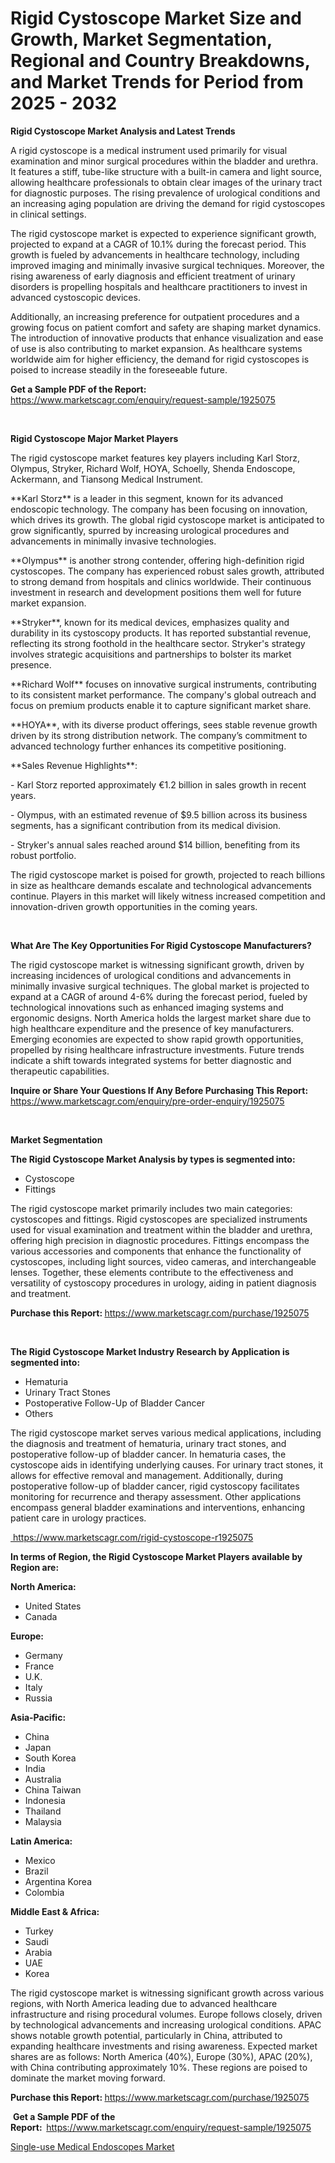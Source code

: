 <p><h1>Rigid Cystoscope Market Size and Growth, Market Segmentation, Regional and Country Breakdowns, and Market Trends for Period from 2025 -  2032</h1></p><p><strong>Rigid Cystoscope Market Analysis and Latest Trends</strong></p>
<p><p>A rigid cystoscope is a medical instrument used primarily for visual examination and minor surgical procedures within the bladder and urethra. It features a stiff, tube-like structure with a built-in camera and light source, allowing healthcare professionals to obtain clear images of the urinary tract for diagnostic purposes. The rising prevalence of urological conditions and an increasing aging population are driving the demand for rigid cystoscopes in clinical settings.</p><p>The rigid cystoscope market is expected to experience significant growth, projected to expand at a CAGR of 10.1% during the forecast period. This growth is fueled by advancements in healthcare technology, including improved imaging and minimally invasive surgical techniques. Moreover, the rising awareness of early diagnosis and efficient treatment of urinary disorders is propelling hospitals and healthcare practitioners to invest in advanced cystoscopic devices.</p><p>Additionally, an increasing preference for outpatient procedures and a growing focus on patient comfort and safety are shaping market dynamics. The introduction of innovative products that enhance visualization and ease of use is also contributing to market expansion. As healthcare systems worldwide aim for higher efficiency, the demand for rigid cystoscopes is poised to increase steadily in the foreseeable future.</p></p>
<p><strong>Get a Sample PDF of the Report:&nbsp;</strong> <a href="https://www.marketscagr.com/enquiry/request-sample/1925075?utm_campaign=1995&utm_medium=2&utm_source=Github&utm_content=ia&utm_term=14012025&utm_id=rigid-cystoscope">https://www.marketscagr.com/enquiry/request-sample/1925075</a></p>
<p>&nbsp;</p>
<p><strong>Rigid Cystoscope Major Market Players</strong></p>
<p><p>The rigid cystoscope market features key players including Karl Storz, Olympus, Stryker, Richard Wolf, HOYA, Schoelly, Shenda Endoscope, Ackermann, and Tiansong Medical Instrument. </p><p>**Karl Storz** is a leader in this segment, known for its advanced endoscopic technology. The company has been focusing on innovation, which drives its growth. The global rigid cystoscope market is anticipated to grow significantly, spurred by increasing urological procedures and advancements in minimally invasive technologies.</p><p>**Olympus** is another strong contender, offering high-definition rigid cystoscopes. The company has experienced robust sales growth, attributed to strong demand from hospitals and clinics worldwide. Their continuous investment in research and development positions them well for future market expansion.</p><p>**Stryker**, known for its medical devices, emphasizes quality and durability in its cystoscopy products. It has reported substantial revenue, reflecting its strong foothold in the healthcare sector. Stryker's strategy involves strategic acquisitions and partnerships to bolster its market presence.</p><p>**Richard Wolf** focuses on innovative surgical instruments, contributing to its consistent market performance. The company's global outreach and focus on premium products enable it to capture significant market share.</p><p>**HOYA**, with its diverse product offerings, sees stable revenue growth driven by its strong distribution network. The company’s commitment to advanced technology further enhances its competitive positioning.</p><p>**Sales Revenue Highlights**: </p><p>- Karl Storz reported approximately €1.2 billion in sales growth in recent years.</p><p>- Olympus, with an estimated revenue of $9.5 billion across its business segments, has a significant contribution from its medical division.</p><p>- Stryker's annual sales reached around $14 billion, benefiting from its robust portfolio.</p><p>The rigid cystoscope market is poised for growth, projected to reach billions in size as healthcare demands escalate and technological advancements continue. Players in this market will likely witness increased competition and innovation-driven growth opportunities in the coming years.</p></p>
<p>&nbsp;</p>
<p><strong>What Are The Key Opportunities For Rigid Cystoscope Manufacturers?</strong></p>
<p><p>The rigid cystoscope market is witnessing significant growth, driven by increasing incidences of urological conditions and advancements in minimally invasive surgical techniques. The global market is projected to expand at a CAGR of around 4-6% during the forecast period, fueled by technological innovations such as enhanced imaging systems and ergonomic designs. North America holds the largest market share due to high healthcare expenditure and the presence of key manufacturers. Emerging economies are expected to show rapid growth opportunities, propelled by rising healthcare infrastructure investments. Future trends indicate a shift towards integrated systems for better diagnostic and therapeutic capabilities.</p></p>
<p><strong>Inquire or Share Your Questions If Any Before Purchasing This Report:</strong> <a href="https://www.marketscagr.com/enquiry/pre-order-enquiry/1925075?utm_campaign=1995&utm_medium=2&utm_source=Github&utm_content=ia&utm_term=14012025&utm_id=rigid-cystoscope">https://www.marketscagr.com/enquiry/pre-order-enquiry/1925075</a></p>
<p>&nbsp;</p>
<p><strong>Market Segmentation</strong></p>
<p><strong>The Rigid Cystoscope Market Analysis by types is segmented into:</strong></p>
<p><ul><li>Cystoscope</li><li>Fittings</li></ul></p>
<p><p>The rigid cystoscope market primarily includes two main categories: cystoscopes and fittings. Rigid cystoscopes are specialized instruments used for visual examination and treatment within the bladder and urethra, offering high precision in diagnostic procedures. Fittings encompass the various accessories and components that enhance the functionality of cystoscopes, including light sources, video cameras, and interchangeable lenses. Together, these elements contribute to the effectiveness and versatility of cystoscopy procedures in urology, aiding in patient diagnosis and treatment.</p></p>
<p><strong>Purchase this Report:&nbsp;</strong><a href="https://www.marketscagr.com/purchase/1925075?utm_campaign=1995&utm_medium=2&utm_source=Github&utm_content=ia&utm_term=14012025&utm_id=rigid-cystoscope">https://www.marketscagr.com/purchase/1925075</a></p>
<p>&nbsp;</p>
<p><strong>The Rigid Cystoscope Market Industry Research by Application is segmented into:</strong></p>
<p><ul><li>Hematuria</li><li>Urinary Tract Stones</li><li>Postoperative Follow-Up of Bladder Cancer</li><li>Others</li></ul></p>
<p><p>The rigid cystoscope market serves various medical applications, including the diagnosis and treatment of hematuria, urinary tract stones, and postoperative follow-up of bladder cancer. In hematuria cases, the cystoscope aids in identifying underlying causes. For urinary tract stones, it allows for effective removal and management. Additionally, during postoperative follow-up of bladder cancer, rigid cystoscopy facilitates monitoring for recurrence and therapy assessment. Other applications encompass general bladder examinations and interventions, enhancing patient care in urology practices.</p></p>
<p><a href="https://www.marketscagr.com/rigid-cystoscope-r1925075?utm_campaign=1995&utm_medium=2&utm_source=Github&utm_content=ia&utm_term=14012025&utm_id=rigid-cystoscope">&nbsp;https://www.marketscagr.com/rigid-cystoscope-r1925075</a></p>
<p><strong>In terms of Region, the Rigid Cystoscope Market Players available by Region are:</strong></p>
<p>
    <p> <strong> North America: </strong>
        <ul>
            <li>United States</li>
            <li>Canada</li>
        </ul>
        </p> 
    <p> <strong> Europe: </strong>
        <ul>
            <li>Germany</li>
            <li>France</li>
            <li>U.K.</li>
            <li>Italy</li>
            <li>Russia</li>
        </ul>
        </p> 
    <p> <strong> Asia-Pacific: </strong>
        <ul>
            <li>China</li>
            <li>Japan</li>
            <li>South Korea</li>
            <li>India</li>
            <li>Australia</li>
            <li>China Taiwan</li>
            <li>Indonesia</li>
            <li>Thailand</li>
            <li>Malaysia</li>
        </ul>
        </p> 
    <p> <strong> Latin America: </strong>
        <ul>
            <li>Mexico</li>
            <li>Brazil</li>
            <li>Argentina Korea</li>
            <li>Colombia</li>
        </ul>
        </p> 
    <p> <strong> Middle East & Africa: </strong>
        <ul>
            <li>Turkey</li>
            <li>Saudi</li>
            <li>Arabia</li>
            <li>UAE</li>
            <li>Korea</li>
        </ul>
    </p>
    </p>
<p><p>The rigid cystoscope market is witnessing significant growth across various regions, with North America leading due to advanced healthcare infrastructure and rising procedural volumes. Europe follows closely, driven by technological advancements and increasing urological conditions. APAC shows notable growth potential, particularly in China, attributed to expanding healthcare investments and rising awareness. Expected market shares are as follows: North America (40%), Europe (30%), APAC (20%), with China contributing approximately 10%. These regions are poised to dominate the market moving forward.</p></p>
<p><strong>Purchase this Report: </strong><a href="https://www.marketscagr.com/purchase/1925075?utm_campaign=1995&utm_medium=2&utm_source=Github&utm_content=ia&utm_term=14012025&utm_id=rigid-cystoscope">https://www.marketscagr.com/purchase/1925075</a></p>
<p>&nbsp;<strong>Get a Sample PDF of the Report:&nbsp;&nbsp;</strong><a href="https://www.marketscagr.com/enquiry/request-sample/1925075?utm_campaign=1995&utm_medium=2&utm_source=Github&utm_content=ia&utm_term=14012025&utm_id=rigid-cystoscope">https://www.marketscagr.com/enquiry/request-sample/1925075</a></p>
<p><strong></strong></p>
<p><p><a href="https://github.com/ashepherd82/Market-Research-Report-List-6/blob/main/single-use-medical-endoscopes-market.md?utm_campaign=1995&utm_medium=2&utm_source=Github&utm_content=ia&utm_term=14012025&utm_id=rigid-cystoscope">Single-use Medical Endoscopes Market</a></p></p>